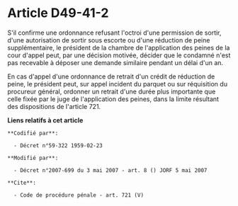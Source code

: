 # Article D49-41-2

S'il confirme une ordonnance refusant l'octroi d'une permission de sortir, d'une autorisation de sortir sous escorte ou d'une
réduction de peine supplémentaire, le président de la chambre de l'application des peines de la cour d'appel peut, par une
décision motivée, décider que le condamné n'est pas recevable à déposer une demande similaire pendant un délai d'un an. 

En cas d'appel d'une ordonnance de retrait d'un crédit de réduction de peine, le président peut, sur appel incident du
parquet ou sur réquisition du procureur général, ordonner un retrait d'une durée plus importante que celle fixée par le juge
de l'application des peines, dans la limite résultant des dispositions de l'article 721.

**Liens relatifs à cet article**

	**Codifié par**:

	  - Décret n°59-322 1959-02-23

	**Modifié par**:

	  - Décret n°2007-699 du 3 mai 2007 - art. 8 () JORF 5 mai 2007

	**Cite**:

	  - Code de procédure pénale - art. 721 (V)
